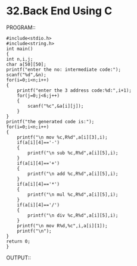 # 32.Back End Using C

PROGRAM::

	#include<stdio.h>
	#include<string.h>
	int main()
	{
	int n,i,j;
	char a[50][50];
	printf("enter the no: intermediate code:");
	scanf("%d",&n);
	for(i=0;i<n;i++)
	{
		printf("enter the 3 address code:%d:",i+1);
		for(j=0;j<6;j++)
		{
			scanf("%c",&a[i][j]);
		}
	}
	printf("the generated code is:");
	for(i=0;i<n;i++)
	{
		printf("\n mov %c,R%d",a[i][3],i);
		if(a[i][4]=='-')
		{
			printf("\n sub %c,R%d",a[i][5],i);
		}
		if(a[i][4]=='+')
		{
			printf("\n add %c,R%d",a[i][5],i);
		}
		if(a[i][4]=='*')
		{
			printf("\n mul %c,R%d",a[i][5],i);
		}
		if(a[i][4]=='/')
		{
			printf("\n div %c,R%d",a[i][5],i);
		}
		printf("\n mov R%d,%c",i,a[i][1]);
		printf("\n");
	}
	return 0;
	}

OUTPUT::
